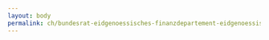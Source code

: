 ```yaml
---
layout: body
permalink: ch/bundesrat-eidgenoessisches-finanzdepartement-eidgenoessische-steuerverwaltung-direktion-direktionsstab-ds-ds-bundesrats-und-parlamentsgeschaefte/
---
```


